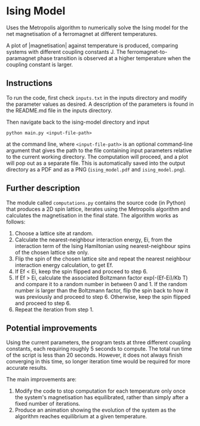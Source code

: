 # Ising Model

Uses the Metropolis algorithm to numerically solve the Ising model for the net magnetisation of a ferromagnet at different temperatures.

A plot of |magnetisation| against temperature is produced, comparing systems with different coupling constants J. 
The ferromagnet-to-paramagnet phase transition is observed at a higher temperature when the coupling constant is larger.

## Instructions

To run the code, first check `inputs.txt` in the inputs directory and modify the parameter values as desired. 
A description of the parameters is found in the README.md file in the inputs directory.

Then navigate back to the ising-model directory and input 
```
python main.py <input-file-path>
``` 
at the command line, where `<input-file-path>` is an optional command-line argument that gives the path to the file containing input parameters relative to the current working directory.
The computation will proceed, and a plot will pop out as a separate file. This is automatically saved into 
the output directory as a PDF and as a PNG (`ising_model.pdf` and `ising_model.png`).

## Further description

The module called `computations.py` contains the source code (in Python) that produces a 2D spin lattice, iterates
using the Metropolis algorithm and calculates the magnetisation in the final state. The algorithm works as follows:
1. Choose a lattice site at random.
2. Calculate the nearest-neighbour interaction energy, Ei, from the interaction term of the Ising Hamiltonian using nearest-neighbour spins of the chosen lattice site only.
3. Flip the spin of the chosen lattice site and repeat the nearest neighbour interaction energy calculation, to get Ef.
4. If Ef < Ei, keep the spin flipped and proceed to step 6.
5. If Ef > Ei, calculate the associated Boltzmann factor exp(-(Ef-Ei)/Kb T) and compare it to a random number in between 0 and 1. If the random number is larger than the Boltzmann factor, flip the spin back to how it was previously and proceed to step 6. Otherwise, keep the spin flipped and proceed to step 6.
6. Repeat the iteration from step 1.

## Potential improvements

Using the current parameters, the program tests at three different coupling constants, each requiring roughly
5 seconds to compute. The total run time of the script is less than 20 seconds. However, it does not always 
finish converging in this time, so longer iteration time would be required for more accurate results.

The main improvements are:

1. Modify the code to stop computation for each temperature only once the system's magnetisation has equilibrated, rather than simply after a fixed number of iterations.
2. Produce an animation showing the evolution of the system as the algorithm reaches equilibrium at a given temperature.
